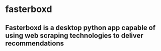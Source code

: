 # fasterboxd

<h2>Fasterboxd is a desktop python app capable of using web scraping technologies to deliver recommendations</h2>
<p></p>
